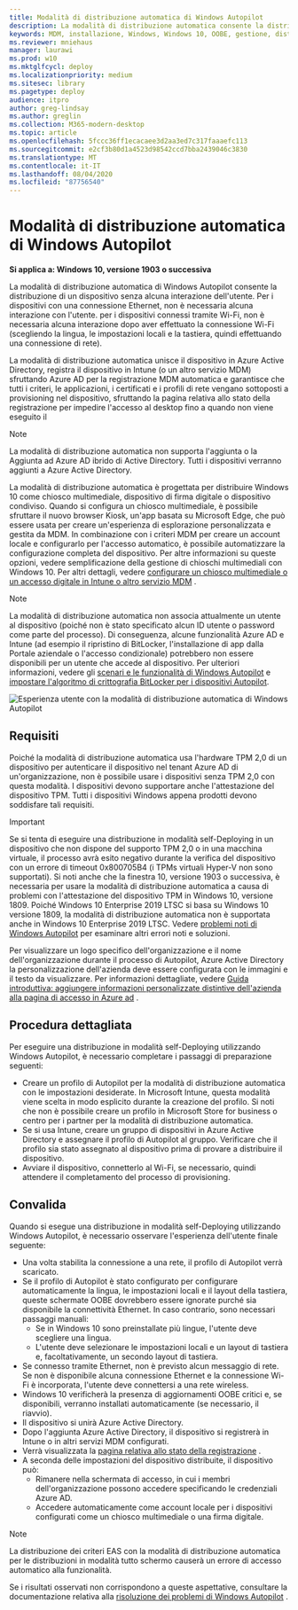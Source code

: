 ```yaml
---
title: Modalità di distribuzione automatica di Windows Autopilot
description: La modalità di distribuzione automatica consente la distribuzione di un dispositivo con un'interazione minima con l'utente. Questa modalità è progettata per distribuire Windows 10 come chiosco multimediale, dispositivo di firma digitale o dispositivo condiviso.
keywords: MDM, installazione, Windows, Windows 10, OOBE, gestione, distribuzione, Autopilot, ZTD, zero-touch, partner, msfb, Intune
ms.reviewer: mniehaus
manager: laurawi
ms.prod: w10
ms.mktglfcycl: deploy
ms.localizationpriority: medium
ms.sitesec: library
ms.pagetype: deploy
audience: itpro
author: greg-lindsay
ms.author: greglin
ms.collection: M365-modern-desktop
ms.topic: article
ms.openlocfilehash: 5fccc36ff1ecacaee3d2aa3ed7c317faaaefc113
ms.sourcegitcommit: e2cf3b80d1a4523d98542ccd7bba2439046c3830
ms.translationtype: MT
ms.contentlocale: it-IT
ms.lasthandoff: 08/04/2020
ms.locfileid: "87756540"
---
```

# <a name="windows-autopilot-self-deploying-mode"></a>Modalità di distribuzione automatica di Windows Autopilot

**Si applica a: Windows 10, versione 1903 o successiva**

La modalità di distribuzione automatica di Windows Autopilot consente la distribuzione di un dispositivo senza alcuna interazione dell'utente. Per i dispositivi con una connessione Ethernet, non è necessaria alcuna interazione con l'utente. per i dispositivi connessi tramite Wi-Fi, non è necessaria alcuna interazione dopo aver effettuato la connessione Wi-Fi (scegliendo la lingua, le impostazioni locali e la tastiera, quindi effettuando una connessione di rete).  

La modalità di distribuzione automatica unisce il dispositivo in Azure Active Directory, registra il dispositivo in Intune (o un altro servizio MDM) sfruttando Azure AD per la registrazione MDM automatica e garantisce che tutti i criteri, le applicazioni, i certificati e i profili di rete vengano sottoposti a provisioning nel dispositivo, sfruttando la pagina relativa allo stato della registrazione per impedire l'accesso al desktop fino a quando non viene eseguito il 

>[!NOTE]
>La modalità di distribuzione automatica non supporta l'aggiunta o la Aggiunta ad Azure AD ibrido di Active Directory.  Tutti i dispositivi verranno aggiunti a Azure Active Directory.

La modalità di distribuzione automatica è progettata per distribuire Windows 10 come chiosco multimediale, dispositivo di firma digitale o dispositivo condiviso. Quando si configura un chiosco multimediale, è possibile sfruttare il nuovo browser Kiosk, un'app basata su Microsoft Edge, che può essere usata per creare un'esperienza di esplorazione personalizzata e gestita da MDM. In combinazione con i criteri MDM per creare un account locale e configurarlo per l'accesso automatico, è possibile automatizzare la configurazione completa del dispositivo. Per altre informazioni su queste opzioni, vedere semplificazione della gestione di chioschi multimediali con Windows 10.  Per altri dettagli, vedere [configurare un chiosco multimediale o un accesso digitale in Intune o altro servizio MDM](https://docs.microsoft.com/windows/configuration/setup-kiosk-digital-signage#set-up-a-kiosk-or-digital-sign-in-intune-or-other-mdm-service) .

>[!NOTE]
>La modalità di distribuzione automatica non associa attualmente un utente al dispositivo (poiché non è stato specificato alcun ID utente o password come parte del processo).  Di conseguenza, alcune funzionalità Azure AD e Intune (ad esempio il ripristino di BitLocker, l'installazione di app dalla Portale aziendale o l'accesso condizionale) potrebbero non essere disponibili per un utente che accede al dispositivo. Per ulteriori informazioni, vedere gli [scenari e le funzionalità di Windows Autopilot](windows-autopilot-scenarios.md) e [impostare l'algoritmo di crittografia BitLocker per i dispositivi Autopilot](bitlocker.md).

![Esperienza utente con la modalità di distribuzione automatica di Windows Autopilot](images/self-deploy-welcome.png)

## <a name="requirements"></a>Requisiti

Poiché la modalità di distribuzione automatica usa l'hardware TPM 2,0 di un dispositivo per autenticare il dispositivo nel tenant Azure AD di un'organizzazione, non è possibile usare i dispositivi senza TPM 2,0 con questa modalità.  I dispositivi devono supportare anche l'attestazione del dispositivo TPM.  Tutti i dispositivi Windows appena prodotti devono soddisfare tali requisiti.

>[!IMPORTANT]
>Se si tenta di eseguire una distribuzione in modalità self-Deploying in un dispositivo che non dispone del supporto TPM 2,0 o in una macchina virtuale, il processo avrà esito negativo durante la verifica del dispositivo con un errore di timeout 0x800705B4 (i TPMs virtuali Hyper-V non sono supportati). Si noti anche che la finestra 10, versione 1903 o successiva, è necessaria per usare la modalità di distribuzione automatica a causa di problemi con l'attestazione del dispositivo TPM in Windows 10, versione 1809. Poiché Windows 10 Enterprise 2019 LTSC si basa su Windows 10 versione 1809, la modalità di distribuzione automatica non è supportata anche in Windows 10 Enterprise 2019 LTSC. Vedere [problemi noti di Windows Autopilot](known-issues.md) per esaminare altri errori noti e soluzioni.

Per visualizzare un logo specifico dell'organizzazione e il nome dell'organizzazione durante il processo di Autopilot, Azure Active Directory la personalizzazione dell'azienda deve essere configurata con le immagini e il testo da visualizzare.  Per informazioni dettagliate, vedere [Guida introduttiva: aggiungere informazioni personalizzate distintive dell'azienda alla pagina di accesso in Azure ad](https://docs.microsoft.com/azure/active-directory/fundamentals/customize-branding) . 

## <a name="step-by-step"></a>Procedura dettagliata

Per eseguire una distribuzione in modalità self-Deploying utilizzando Windows Autopilot, è necessario completare i passaggi di preparazione seguenti:

-   Creare un profilo di Autopilot per la modalità di distribuzione automatica con le impostazioni desiderate.  In Microsoft Intune, questa modalità viene scelta in modo esplicito durante la creazione del profilo. Si noti che non è possibile creare un profilo in Microsoft Store for business o centro per i partner per la modalità di distribuzione automatica.
-   Se si usa Intune, creare un gruppo di dispositivi in Azure Active Directory e assegnare il profilo di Autopilot al gruppo.  Verificare che il profilo sia stato assegnato al dispositivo prima di provare a distribuire il dispositivo.
-   Avviare il dispositivo, connetterlo al Wi-Fi, se necessario, quindi attendere il completamento del processo di provisioning.

## <a name="validation"></a>Convalida

Quando si esegue una distribuzione in modalità self-Deploying utilizzando Windows Autopilot, è necessario osservare l'esperienza dell'utente finale seguente:

-   Una volta stabilita la connessione a una rete, il profilo di Autopilot verrà scaricato.
-   Se il profilo di Autopilot è stato configurato per configurare automaticamente la lingua, le impostazioni locali e il layout della tastiera, queste schermate OOBE dovrebbero essere ignorate purché sia disponibile la connettività Ethernet.  In caso contrario, sono necessari passaggi manuali:
    -   Se in Windows 10 sono preinstallate più lingue, l'utente deve scegliere una lingua.
    -   L'utente deve selezionare le impostazioni locali e un layout di tastiera e, facoltativamente, un secondo layout di tastiera.
-   Se connesso tramite Ethernet, non è previsto alcun messaggio di rete.  Se non è disponibile alcuna connessione Ethernet e la connessione Wi-Fi è incorporata, l'utente deve connettersi a una rete wireless.
-   Windows 10 verificherà la presenza di aggiornamenti OOBE critici e, se disponibili, verranno installati automaticamente (se necessario, il riavvio).
-   Il dispositivo si unirà Azure Active Directory.
-   Dopo l'aggiunta Azure Active Directory, il dispositivo si registrerà in Intune o in altri servizi MDM configurati.
-   Verrà visualizzata la [pagina relativa allo stato della registrazione](enrollment-status.md) .
-   A seconda delle impostazioni del dispositivo distribuite, il dispositivo può:
    -   Rimanere nella schermata di accesso, in cui i membri dell'organizzazione possono accedere specificando le credenziali Azure AD.
    -   Accedere automaticamente come account locale per i dispositivi configurati come un chiosco multimediale o una firma digitale.

>[!NOTE]
>La distribuzione dei criteri EAS con la modalità di distribuzione automatica per le distribuzioni in modalità tutto schermo causerà un errore di accesso automatico alla funzionalità. 

Se i risultati osservati non corrispondono a queste aspettative, consultare la documentazione relativa alla [risoluzione dei problemi di Windows Autopilot](troubleshooting.md) .
